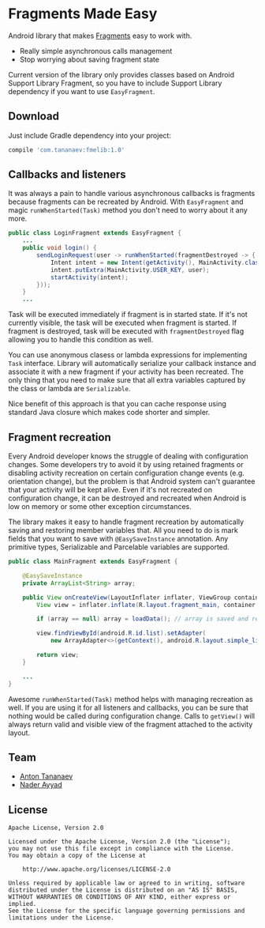 # Fragments Made Easy

Android library that makes [Fragments](http://developer.android.com/guide/components/fragments.html) easy to work with.
- Really simple asynchronous calls management
- Stop worrying about saving fragment state

Current version of the library only provides classes based on Android Support Library Fragment, so you have to include Support Library dependency if you want to use `EasyFragment`.

## Download
Just include Gradle dependency into your project:
```groovy
compile 'com.tananaev:fmelib:1.0'
```

## Callbacks and listeners

It was always a pain to handle various asynchronous callbacks is fragments because fragments can be recreated by Android. With `EasyFragment` and magic `runWhenStarted(Task)` method you don't need to worry about it any more.

```java
public class LoginFragment extends EasyFragment {
    ...
    public void login() {
        sendLoginRequest(user -> runWhenStarted(fragmentDestroyed -> {
            Intent intent = new Intent(getActivity(), MainActivity.class);
            intent.putExtra(MainActivity.USER_KEY, user);
            startActivity(intent);
        }));
    }
    ...
```

Task will be executed immediately if fragment is in started state. If it's not currently visible, the task will be executed when fragment is started. If fragment is destroyed, task will be executed with `fragmentDestroyed` flag allowing you to handle this condition as well.

You can use anonymous clasess or lambda expressions for implementing `Task` interface. Library will automatically serialize your callback instance and associate it with a new fragment if your activity has been recreated. The only thing that you need to make sure that all extra variables captured by the class or lambda are `Serializable`.

Nice benefit of this approach is that you can cache response using standard Java closure which makes code shorter and simpler.

## Fragment recreation

Every Android developer knows the struggle of dealing with configuration changes. Some developers try to avoid it by using retained fragments or disabling activity recreation on certain configuration change events (e.g. orientation change), but the problem is that Android system can't guarantee that your activity will be kept alive. Even if it's not recreated on configuration change, it can be destroyed and recreated when Android is low on memory or some other exception circumstances.

The library makes it easy to handle fragment recreation by automatically saving and restoring member variables that. All you need to do is mark fields that you want to save with `@EasySaveInstance` annotation. Any primitive types, Serializable and Parcelable variables are supported.

```java
public class MainFragment extends EasyFragment {

    @EasySaveInstance
    private ArrayList<String> array;

    public View onCreateView(LayoutInflater inflater, ViewGroup container, Bundle savedInstanceState) {
        View view = inflater.inflate(R.layout.fragment_main, container, false);

        if (array == null) array = loadData(); // array is saved and recreated automatically

        view.findViewById(android.R.id.list).setAdapter(
            new ArrayAdapter<>(getContext(), android.R.layout.simple_list_item_1, array));

        return view;
    }

    ...
}
```

Awesome `runWhenStarted(Task)` method helps with managing recreation as well. If you are using it for all listeners and callbacks, you can be sure that nothing would be called during configuration change. Calls to `getView()` will always return valid and visible view of the fragment attached to the activity layout.

## Team

- [Anton Tananaev](https://github.com/tananaev)
- [Nader Ayyad](https://github.com/naderz)

## License

    Apache License, Version 2.0

    Licensed under the Apache License, Version 2.0 (the "License");
    you may not use this file except in compliance with the License.
    You may obtain a copy of the License at

        http://www.apache.org/licenses/LICENSE-2.0

    Unless required by applicable law or agreed to in writing, software
    distributed under the License is distributed on an "AS IS" BASIS,
    WITHOUT WARRANTIES OR CONDITIONS OF ANY KIND, either express or implied.
    See the License for the specific language governing permissions and
    limitations under the License.
